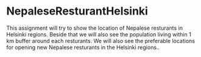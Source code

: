 # NepaleseResturantHelsinki
This assignment will try to show the location of Nepalese resturants in Helsinki regions. 
Beside that we will also see the population living within 1 km buffer around each resturants. 
We will also see the preferable locations for opening new Nepalese resturants in the Helsinki regions..
